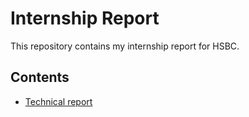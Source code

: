 # Internship Report

This repository contains my internship report for HSBC.

## Contents

- [Technical report](Technical%20report%20HSBC.pdf)

